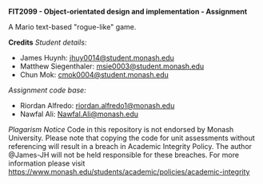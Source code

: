 **FIT2099 - Object-orientated design and implementation - Assignment** 

A Mario text-based "rogue-like" game.

**Credits** 
_Student details:_
- James Huynh: jhuy0014@student.monash.edu
- Matthew Siegenthaler: msie0003@student.monash.edu
- Chun Mok: cmok0004@student.monash.edu

_Assignment code base:_
- Riordan Alfredo: riordan.alfredo1@monash.edu 
- Nawfal Ali: Nawfal.Ali@monash.edu 


_Plagarism Notice_
Code in this repository is not endorsed by Monash University. Please note that copying the code for unit assessments without referencing will result in a breach in Academic Integrity Policy. The author @James-JH will not be held responsible for these breaches. For more information please visit https://www.monash.edu/students/academic/policies/academic-integrity

